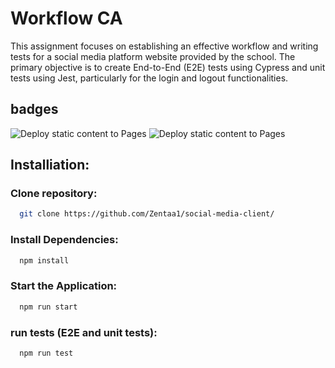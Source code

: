 # Workflow CA

This assignment focuses on establishing an effective workflow and writing tests for a social media platform website provided by the school. The primary objective is to create End-to-End (E2E) tests using Cypress and unit tests using Jest, particularly for the login and logout functionalities.

## badges

![Deploy static content to Pages](https://github.com/Zentaa1/social-media-client/actions/workflows/pages.yml/badge.svg)
![Deploy static content to Pages](https://github.com/Zentaa1/social-media-client/actions/workflows/unit-test.yml/badge.svg)


## Installiation:

### Clone repository: 
 ```bash
   git clone https://github.com/Zentaa1/social-media-client/
```

### Install Dependencies:
 ```bash
   npm install
   ```

### Start the Application:
 ```bash
   npm run start
   ```


### run tests (E2E and unit tests):

 ```bash
   npm run test
   ```

